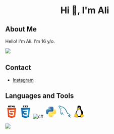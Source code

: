 <h1 align="center">
Hi 👋, I'm Ali
</h1>

## About Me
Hello! I'm Ali. I'm 16 y/o.

<a href="https://discord.com/users/602168897948483589" title="Discord Account"><img src="https://lanyard-profile-readme.vercel.app/api/602168897948483589"> </a>

## Contact
- [Instagram](https://instagram.com/alikaplanxyz)

## Languages and Tools
<p align="left">
<img src="https://raw.githubusercontent.com/devicons/devicon/master/icons/html5/html5-original-wordmark.svg" alt="html5" width="40" height="40"/>
<img src="https://raw.githubusercontent.com/devicons/devicon/master/icons/css3/css3-original-wordmark.svg" alt="css3" width="40" height="40"/>
<img src="https://upload.wikimedia.org/wikipedia/commons/0/0d/C_Sharp_wordmark.svg" alt="c#" width="40" height="40"/>
<img src="https://raw.githubusercontent.com/devicons/devicon/master/icons/python/python-original.svg" alt="python" width="40" height="40"/> 
<img src="https://raw.githubusercontent.com/devicons/devicon/master/icons/mysql/mysql-original.svg" alt="mysql" width="40" height="40"/>
<img src="https://raw.githubusercontent.com/devicons/devicon/master/icons/linux/linux-original.svg" alt="linux" width="40" height="40"/>
</p>

<img src="https://github-readme-stats.vercel.app/api?username=AliKaplann&&show_icons=true&title_color=ffffff&icon_color=bb2acf&text_color=daf7dc&bg_color=151515">
